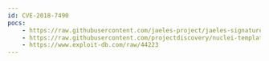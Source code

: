 ```yaml
---
id: CVE-2018-7490
pocs:
    - https://raw.githubusercontent.com/jaeles-project/jaeles-signatures/master/cves/uwsgi-path-traversal-cve-2018-7490.yaml
    - https://raw.githubusercontent.com/projectdiscovery/nuclei-templates/master/cves/CVE-2018-7490.yaml
    - https://www.exploit-db.com/raw/44223
---
```

